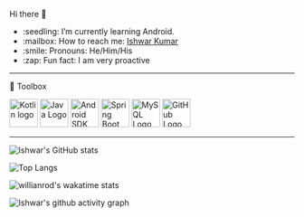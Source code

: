 Hi there :wave:

<ul>
  
<li>:seedling: I’m currently learning Android.</li>

<li><g-emoji class="g-emoji" alias="mailbox" fallback-src="https://github.githubassets.com/images/icons/emoji/unicode/1f4eb.png">:mailbox:</g-emoji> How to reach me: <a href="https://www.linkedin.com/in/ishwar-kumar/" rel="nofollow">Ishwar Kumar</a></li>
<li>:smile: Pronouns: He/Him/His</li>
<li>:zap: Fun fact: I am very proactive</li>
</ul>


---
🧰 Toolbox

<img src="https://cdn.worldvectorlogo.com/logos/kotlin-2.svg" alt="Kotlin logo" width="50" height="50"/>    <img src="https://cdn.worldvectorlogo.com/logos/java-4.svg" alt="Java Logo" width="50" height="50"/>    <img src="https://cdn.worldvectorlogo.com/logos/logo-android.svg" alt="Android SDK" width="50" height="50"/>    <img src="https://cdn.worldvectorlogo.com/logos/spring-3.svg" alt="Spring Boot" width="50" height="50"/>    <img src="https://cdn.worldvectorlogo.com/logos/mysql-5.svg" alt="MySQL Logo" width="50" height="50"/>    <img src="https://cdn.worldvectorlogo.com/logos/git-icon.svg" alt="GitHub Logo" width="50" height="50"/>    

---



![Ishwar's GitHub stats](https://github-readme-stats.vercel.app/api?username=ishu260596&show_icons=true&theme=radical)



![Top Langs](https://github-readme-stats.vercel.app/api/top-langs/?username=ishu260596&theme=dracula)


![willianrod's wakatime stats](https://github-readme-stats.vercel.app/api/wakatime?username=ishu260596)


![Ishwar's github activity graph](https://activity-graph.herokuapp.com/graph?username=ishu260596&theme=dracula)

